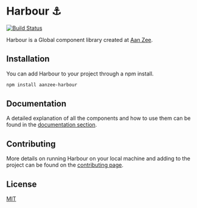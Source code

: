 # Harbour ⚓

[![Build Status](https://travis-ci.com/AanZee/harbour.svg?branch=master)](https://travis-ci.com/AanZee/harbour)

Harbour is a Global component library created at [Aan Zee](https://www.aanzee.nl).

## Installation

You can add Harbour to your project through a npm install.

```bash
npm install aanzee-harbour
```

## Documentation

A detailed explanation of all the components and how to use them can be found in the [documentation section](https://aanzee.github.io/harbour/docs).

## Contributing

More details on running Harbour on your local machine and adding to the project can be found on the [contributing page](https://aanzee.github.io/harbour/contributing.html).

## License
[MIT](LICENSE.md)
